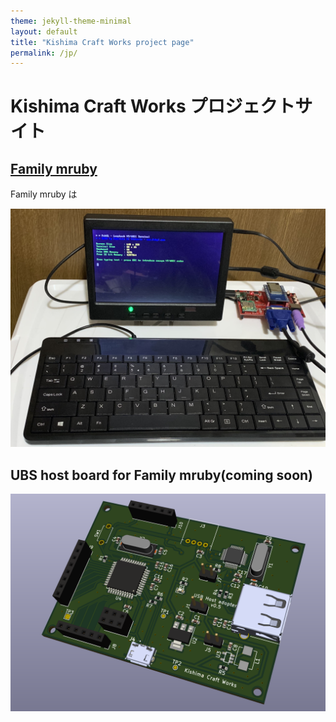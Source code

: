 ```yaml
---
theme: jekyll-theme-minimal
layout: default
title: "Kishima Craft Works project page"
permalink: /jp/
---
```


# Kishima Craft Works プロジェクトサイト

## [Family mruby](https://kishima.github.io/jp/family_mruby)

Family mruby は

<img src="images/demo2.jpg" alt="Family mruby demo">

## UBS host board for Family mruby(coming soon)

<img src="images/usb_host_v01.png" alt="USB host board v0.1">

